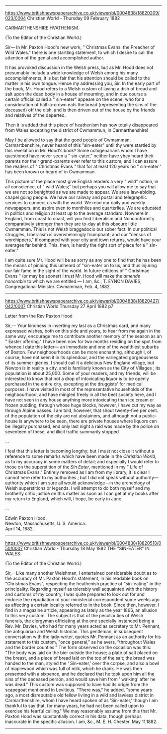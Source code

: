 
---

https://www.britishnewspaperarchive.co.uk/viewer/bl/0004838/18820209/023/0004
Christian World - Thursday 09 February 1882

CARMARTHENSHIRE HVATHENISM.

(To the Editor of the Christian World.)

Sir— In Mr. Paxton Hood's new work, " Christmas Evans. the Preacher of Wild Wales." there is one startling statement, to which I desire to call the attention of the genial and accomplished author.

It has provoked discussion in the Welsh press, but as Mr. Hood does not presumably include a wide knowledge of Welsh among his many accomplishments, it is but fair that his attention should be called to the matter in his own tongue. Hence my addressing you, Sir. In the early part of the book, Mr. Hood refers to a Welsh custom of laying a dish of bread and salt upon the dead body in a house of mourning, and in due course a certain official called a " sin-eater" appeare on the scene, who for a consideration of half-a-crown eats the bread (representing the sins of the deceased) off the dish, and is then driven out of the house by the friends and relatives of the departed.

Then it is added that this piece of heathenism has now totally disappeared from Wales excepting the district of Cwmammun, in Carmarthenshire!

May I be allowed to say that the good people of Cwmamman, Carmartbenshire, never heard of this "sin-eater" until thy were startled by this revelation in Mr. Hood's book? Some octogenarians whom I have questioned have never seen a " sin-eater," neither have yhey heard their parents nor their grand-parents ever refer to this custom, and I can assure the readers of " Christmas Evans " that for at least 120 years no " sin-eater ' has been known or heard of in Cwmamman.

This picture of the place most give English readers a very " wild" notion, in all conscience, of " wild Wales;" but perhaps you will allow me to say that we are not so benighted as we are made to appear. We are a law-abiding. chapel going people. We have our railway and postal and telegraphic services to connect us with the world. We read our daily and weekly newspapers, and aspire even to monthlies and quarterlies. We are educated in politics and religion at least up to the average standard. Nowhere in England, from coast to coast, will you find Liberalism and Nonconformity comparatively stronger than they are to-day at this obscure little Cwmamman. This is not Welsh braggadocio but sober fact. In our political struggles, Liberalism is overwhelmingly triumphant; and our "census of worehippers," if compared with your city and town returns, would have your averages far behind. This, then, is hardly the right sort of place for a " sin-eater."

I am quite sure Mr. Hood will be as sorry as any one to find that he has been the means of pinning this unheard of "sin-eater on to us, and thus injuring our fair fame in the sight of the world. In future editions of " Christmae Evans " (or may be sooner) I trust Mr. Hood will make the *amende honorable* to which we are entitled.— I am, &c., T. EYNON DAVIES, Congregational Minister. Cwmamman, Feb. 4, 1882.

---

https://www.britishnewspaperarchive.co.uk/viewer/bl/0004838/18820427/042/0007
Christian World
Thursday 27 April 1882
p7

Letter from the Rev Paxton Hood

Sir,— Your kindness in inserting my last as a Christmas card, and many expressed wishes, both on this side and yours, to hear from me again in the same way, encourage me to contribute another memory of the season as an " Easter offering." I have been now for two months residing on the spot from whence I date this letter— an immediate and one of the wealthiest suburbs of Boston. Few neighbourhoods can be more enchanting, although I, of course, have not seen it in its splendour, and the variegated gorgeousness of its summer gieries. I should call it a delicious New England village, but Newton is in reality a city, and is familiarly known as the City of Villages ; its population is about 25,000. Some of your readers, and my friends, will be interested to know that not a drop of intoxicating liquor is to be openly purchased in the entire city, excepting at the druggists' for medical purposes. I have visited in most of the representative households of the neighbourhood, and have mingled freely in all the beet society here, and I have not seen in any house anything more intoxicating than ice cream or frozen pudding, through whose huge blocks, however, I have cut my way as through Alpine passes. I am told, however, that shout twenty-five per cent. of the population of the city are not abstainers, and although not a public-house is anywhere to be seen, there are private houses where liquors can be illegally purchased, end only last night a raid was made by the police on seventeen of these, and illicit traffic summarily stopped

...

I feel that this letter is becoming lengthy; but I must not close it without a reference to some remarks which have been made in the *Christian World*, as to my accuracy in some matters of detail; and especially I would refer to those on the superstition of the *Sin Eater*, mentioned in my " Life of Christmas Evans." Entirely removed as I am from my library, it is clear I cannot here refer to my authorities ; but I did not speak without authority—authority which I am sure all would acknowledge—in the archeology of Welsh superstitions or legends. I will attempt to do both myself and my brotherly critic justice on this matter as soon as I can get at my books after my return to England, which will, I hope, be early in June.

...

Edwin Paxton Hood.  
Newton, Massachusetts, U. S. America.  
April 14, 1882.

---

https://www.britishnewspaperarchive.co.uk/viewer/bl/0004838/18820518/050/0007
Christian World - Thursday 18 May 1882
THE "SIN-EATER" IN WALES.

(To the Editor of the Christian World.)

Sir,—Like many another Welshman, I entertained considerable doubt as to the accuracy of Mr. Paxton Hood's statement, in his readable book on "Christmas Evans", respecting the heathenish practice of "sin-eating" in the principality. Regarding myself as tolerably well acquainted with the history and customs of my country, I was quite prepared to look out for and endorse the repudiation of your ministerial correspondent some weeks ago as affecting a certain locality referred to in the book. Since then, however. I find in a magazine article, appearing as lately as the year 1866, an allusion to this very custom. The subject is that of the peculiarities of Welsh funerals, the clergyman officiating at the one specially instanced being a Rev. Mr. Davies, who had for many years acted as secretary to Mr. Pennant, the antiquarian and Welsh historian. This gentleman, in subsequent conversation with the lady-writer, quotes Mr. Pennant as an authority for his statement to this custom, "once general," as he avers, "throughout Wales and the border counties." The form observed on the occasion was this: "The body was laid on the bier outside the house; a plate of salt placed on the breast, and a piece of bread laid on the top of the salt; the bread was handed to the man, styled the ' Sin-eater,' over the corpse, and also a bowl of maplewood which was full of milk, which he drank. He was then presented with a sixpence, and he declared that he took upon him all the sins of the deceased person, and would save him from ' walking' after he was dead." This custom was supposed to have had its origin from the scapegoat mentioned in Leviticus. "There was," he added, "some years ago, a most disreputable old fellow liviing in a wild and lawless district in Carmarthenshire, whom I have heard spoken of as 'Sin-eater,' though I am thankful to say that, for many years, he had not been called upon to exercise his fearful calling." We may reasonably assume from this that Mr. Paxton Hood was substantially correct in his data, though perhaps inaccurate in the specific allusion. I am, &c., M. E. H. Chester. May 11,1882.

---
